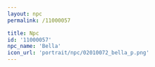 ```yaml
---
layout: npc
permalink: /11000057

title: Npc
id: '11000057'
npc_name: 'Bella'
icon_url: 'portrait/npc/02010072_bella_p.png'
---
```


